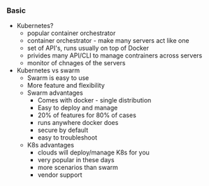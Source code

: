 ### Basic ###
* Kubernetes? 
    * popular container orchestrator
    * container orchestrator - make many servers act like one
    * set of API's, runs usually on top of Docker
    * privides many API/CLI to manage contrainers across servers
    * monitor of chnages of the servers
* Kubernetes vs swarm 
    * Swarm is easy to use
    * More feature and flexibility
    * Swarm advantages 
      * Comes with docker - single distribution
      * Easy to deploy and manage
      * 20% of features for 80% of cases
      * runs anywhere docker does
      * secure by default
      * easy to troubleshoot
    * K8s advantages
      * clouds will deploy/manage K8s for you
      * very popular in these days
      * more scenarios than swarm
      * vendor support

